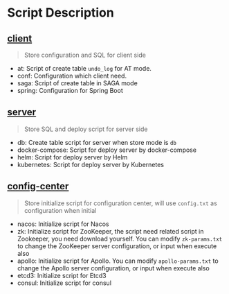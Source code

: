 # Script Description

## [client](https://github.com/seata/seata/tree/develop/script/client) 

> Store configuration and SQL for client side

- at: Script of create table `undo_log` for AT mode.
- conf: Configuration which client need.
- saga: Script of create table in SAGA mode
- spring: Configuration for Spring Boot 

## [server](https://github.com/seata/seata/tree/develop/script/server)

> Store SQL and deploy script for server side

- db: Create table script for server when store mode is `db`
- docker-compose: Script for deploy server by docker-compose
- helm: Script for deploy server by Helm
- kubernetes: Script for deploy server by Kubernetes

## [config-center](https://github.com/seata/seata/tree/develop/script/config-center)

> Store initialize script for configuration center, will use `config.txt` as configuration when initial

- nacos: Initialize script for Nacos
- zk: Initialize script for ZooKeeper, the script need related script in Zookeeper, you need download yourself. You can modify `zk-params.txt` to change the ZooKeeper server configuration, or input when execute also
- apollo: Initialize script for Apollo. You can modify `apollo-params.txt` to change the Apollo server configuration, or input when execute also
- etcd3: Initialize script for Etcd3
- consul: Initialize script for consul

